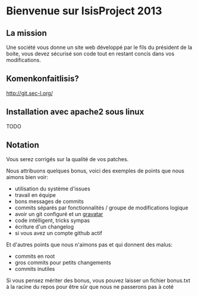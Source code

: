 Bienvenue sur IsisProject 2013
==============================

La mission
----------
Une société vous donne un site web développé par le fils du président de la boite, vous devez sécurisé son code tout en restant concis dans vos modifications.

Komenkonfaitlisis?
------------------
http://git.sec-l.org/

Installation avec apache2 sous linux
------------------------------------
TODO

Notation
--------
Vous serez corrigés sur la qualité de vos patches.

Nous attribuons quelques bonus, voici des exemples de points que nous aimons bien voir:

+ utilisation du système d'issues
+ travail en équipe
+ bons messages de commits
+ commits séparés par fonctionnalités / groupe de modifications logique
+ avoir un git configuré et un [gravatar](http://gravatar.com/)
+ code intélligent, tricks sympas
+ écriture d'un changelog
+ si vous avez un compte github actif

Et d'autres points que nous n'aimons pas et qui donnent des malus:

- commits en root
- gros commits pour petits changements
- commits inutiles 

Si vous pensez mériter des bonus, vous pouvez laisser un fichier bonus.txt à la racine du repos pour être sûr que nous ne passerons pas à coté
